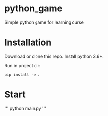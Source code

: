 # python_game
Simple python game for learning curse 

# Installation
Download or clone this repo.
Install python 3.6+.

Run in project dir:
```
pip install -e .
```

# Start
'''
python main.py
'''

